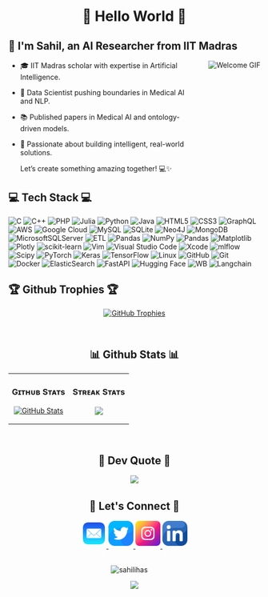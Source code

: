 <h1 align="center">🚀  Hello World   🚀</h1>

  ## 👋 I'm Sahil, an AI Researcher from IIT Madras

  <img align="right" src="https://camo.githubusercontent.com/e5f30d804f0ac2e6305662f39cea609bcf0f0d5714d57c0ca3c27f510d70ddf8/68747470733a2f2f63646e2e6472696262626c652e636f6d2f75736572732f323133313939332f73637265656e73686f74732f343934383733362f6d656469612f34356463656236343037323364373234333663343237616464373936366366382e676966" alt="Welcome GIF" style="height: 200px; margin-left: 20px;">
  
  - 🎓 IIT Madras scholar with expertise in Artificial Intelligence.  
  - 💼 Data Scientist pushing boundaries in Medical AI and NLP.  
  - 📚 Published papers in Medical AI and ontology-driven models.  
  - 🚀 Passionate about building intelligent, real-world solutions.  

    Let’s create something amazing together! 💻✨  

  ## 💻 Tech Stack 💻 
  ![C](https://img.shields.io/badge/c-%2300599C.svg?style=for-the-badge&logo=c&logoColor=white) 
  ![C++](https://img.shields.io/badge/c++-%2300599C.svg?style=for-the-badge&logo=c%2B%2B&logoColor=white) 
  ![PHP](https://img.shields.io/badge/php-%23777BB4.svg?style=for-the-badge&logo=php&logoColor=white) 
  ![Julia](https://img.shields.io/badge/-Julia-9558B2?style=for-the-badge&logo=julia&logoColor=white) 
  ![Python](https://img.shields.io/badge/python-3670A0?style=for-the-badge&logo=python&logoColor=ffdd54) 
  ![Java](https://img.shields.io/badge/java-%23ED8B00.svg?style=for-the-badge&logo=openjdk&logoColor=white) 
  ![HTML5](https://img.shields.io/badge/html5-%23E34F26.svg?style=for-the-badge&logo=html5&logoColor=white) 
  ![CSS3](https://img.shields.io/badge/css3-%231572B6.svg?style=for-the-badge&logo=css3&logoColor=white)
  ![GraphQL](https://img.shields.io/badge/-GraphQL-E10098?style=for-the-badge&logo=graphql&logoColor=white)
  ![AWS](https://img.shields.io/badge/AWS-%23FF9900.svg?style=for-the-badge&logo=amazon-aws&logoColor=white) 
  ![Google Cloud](https://img.shields.io/badge/GoogleCloud-%234285F4.svg?style=for-the-badge&logo=google-cloud&logoColor=white) 
  ![MySQL](https://img.shields.io/badge/mysql-4479A1.svg?style=for-the-badge&logo=mysql&logoColor=white) 
  ![SQLite](https://img.shields.io/badge/SQLite-%2307405e.svg?logo=sqlite&style=for-the-badge&logoColor=white)
  ![Neo4J](https://img.shields.io/badge/Neo4j-008CC1?style=for-the-badge&logo=neo4j&logoColor=white) 
  ![MongoDB](https://img.shields.io/badge/MongoDB-%234ea94b.svg?style=for-the-badge&logo=mongodb&logoColor=white) 
  ![MicrosoftSQLServer](https://img.shields.io/badge/Microsoft%20SQL%20Server-CC2927?style=for-the-badge&logo=microsoft%20sql%20server&logoColor=white) 
  ![ETL](https://custom-icon-badges.demolab.com/badge/ETL-9370DB?logo=etl-logo&style=for-the-badge&logoColor=white)
  ![Pandas](https://img.shields.io/badge/Pandas-150458?logo=pandas&style=for-the-badge&logoColor=white)
  ![NumPy](https://img.shields.io/badge/numpy-%23013243.svg?style=for-the-badge&logo=numpy&logoColor=white) 
  ![Pandas](https://img.shields.io/badge/pandas-%23150458.svg?style=for-the-badge&logo=pandas&logoColor=white) 
  ![Matplotlib](https://custom-icon-badges.demolab.com/badge/Matplotlib-71D291?style=for-the-badge&logo=matplotlib&logoColor=white)
  ![Plotly](https://img.shields.io/badge/Plotly-%233F4F75.svg?style=for-the-badge&logo=plotly&logoColor=white) 
  ![scikit-learn](https://img.shields.io/badge/scikit--learn-%23F7931E.svg?style=for-the-badge&logo=scikit-learn&logoColor=white) 
  ![Vim](https://img.shields.io/badge/Vim-%2311AB00.svg?logo=vim&style=for-the-badge&logoColor=white)
  ![Visual Studio Code](https://custom-icon-badges.demolab.com/badge/Visual%20Studio%20Code-0078d7.svg?logo=vsc&style=for-the-badge&logoColor=white)
  ![Xcode](https://img.shields.io/badge/Xcode-007ACC?logo=Xcode&style=for-the-badge&logoColor=white)
  ![mlflow](https://img.shields.io/badge/mlflow-%23d9ead3.svg?style=for-the-badge&logo=numpy&logoColor=blue) 
  ![Scipy](https://img.shields.io/badge/SciPy-%230C55A5.svg?style=for-the-badge&logo=scipy&logoColor=%white) 
  ![PyTorch](https://img.shields.io/badge/PyTorch-%23EE4C2C.svg?style=for-the-badge&logo=PyTorch&logoColor=white) 
  ![Keras](https://img.shields.io/badge/Keras-%23D00000.svg?style=for-the-badge&logo=Keras&logoColor=white) 
  ![TensorFlow](https://img.shields.io/badge/TensorFlow-%23FF6F00.svg?style=for-the-badge&logo=TensorFlow&logoColor=white) 
  ![Linux](https://img.shields.io/badge/Linux-FCC624?logo=linux&style=for-the-badge&logoColor=white)
  ![GitHub](https://img.shields.io/badge/github-%23121011.svg?style=for-the-badge&logo=github&logoColor=white) 
  ![Git](https://img.shields.io/badge/git-%23F05033.svg?style=for-the-badge&logo=git&logoColor=white) 
  ![Docker](https://img.shields.io/badge/docker-%230db7ed.svg?style=for-the-badge&logo=docker&logoColor=white) 
  ![ElasticSearch](https://img.shields.io/badge/-ElasticSearch-005571?style=for-the-badge&logo=elasticsearch) 
  ![FastAPI](https://img.shields.io/badge/FastAPI-009485.svg?logo=fastapi&style=for-the-badge&logoColor=white)
  ![Hugging Face](https://img.shields.io/badge/Hugging%20Face-FFD21E?logo=huggingface&style=for-the-badge&logoColor=white)
  ![WB](https://img.shields.io/badge/Weights_&_Biases-FFBE00?style=for-the-badge&logo=WeightsAndBiases&logoColor=white)
  ![Langchain](https://img.shields.io/badge/langchain-1C3C3C?style=for-the-badge&logo=langchain&logoColor=white)


  <h2 align="left">🏆 Github Trophies 🏆 </h2>
  <p align="center">
    <a href="https://github.com/sahillihas">
      <picture>
        <source media="(prefers-color-scheme: dark)" srcset="https://github-profile-trophy.vercel.app/?username=sahillihas&theme=radical&no-frame=true&no-bg=false&margin-w=4">
        <img alt="GitHub Trophies" src="https://github-profile-trophy.vercel.app/?username=sahillihas&theme=radical&no-frame=true&no-bg=false&margin-w=4">
      </picture>
    </a>
  </p>
  <br />

  
  <h2 align="center">📊 Github Stats 📊  </h2>

  <table width="100%">
    <tr>
      <td width="50%">
        <h3 align="center"><strong>Gɪᴛʜᴜʙ Sᴛᴀᴛs</strong></h3>
        <p align="center">
          <a href="https://github.com/sahillihas">
            <img align="center" src="https://github-readme-stats.vercel.app/api?username=sahillihas&theme=gotham&hide_border=false&include_all_commits=true&count_private=true" alt="GitHub Stats" />
          </a>
        </p>
      </td>
      <td width="50%">
        <h3 align="center"><strong>Sᴛʀᴇᴀᴋ Sᴛᴀᴛs</strong></h3>
        <p align="center">
          <a href="https://github.com/sahillihas">
            <img align="center" src="https://git-hub-streak-stats.vercel.app?user=sahillihas&theme=gotham" />
          </a>
        </p>
      </td>
    </tr>
  </table>
  <br />

  
  <h2 align='center'>📝 Dev Quote 📝</h2>
  <p align="center">
    <img src="https://quotes-github-readme.vercel.app/api?type=horizontal&theme=merko">
  </p> 


  <h2 align="center">🤝 Let's Connect 🤝</h2>
  <div align = "center">
    <a href = "mailto:sahil.lihas@ymail.com" target="_blank">
    <img src="./mail.png" width=50 height=50 alt="sahil.lihas@ymail.com" style="margin-bottom: 5px;" />
    </a>
    <a href="https://x.com/MrSahilLihas" target="_blank">
      <img src="./twitter.png" width=50 height=50 alt="sahillihas" style="margin-bottom: 5px;" />
    </a>
    <a href="https://www.instagram.com/sahil.lihas" target="_blank">
      <img src="./instagram.png" width=50 height=50 alt="insta" style="margin-bottom: 5px;" />
    </a>
    <a href="https://www.linkedin.com/in/sahillihas/" target="_blank">
      <img src="./linkedin.png" width=50 height=50 alt="linkedin" style="margin-bottom: 5px;" />
    </a>
  </div>
  <br/>

  <p align="center">
    <img src="https://visitcount.itsvg.in/api?id=sahillihas&icon=5&color=0:00ff00,100:008000)](https://visitcount.itsvg.in" alt="sahilihas" style="padding-right:20px;" />
<!--     <img src="https://komarev.com/ghpvc/?username=sahillihas&label=PROFILE+VIEWS" /> -->
  </p>

  <p align="center">
    <img src="https://capsule-render.vercel.app/api?type=waving&color=0:00ff00,100:008000&height=65&section=footer"/>
  </p>
